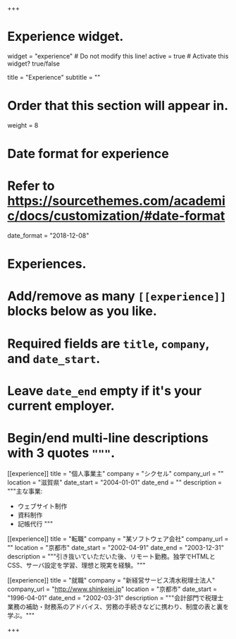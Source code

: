 +++
# Experience widget.
widget = "experience"  # Do not modify this line!
active = true  # Activate this widget? true/false

title = "Experience"
subtitle = ""

# Order that this section will appear in.
weight = 8

# Date format for experience
#   Refer to https://sourcethemes.com/academic/docs/customization/#date-format
date_format = "2018-12-08"

# Experiences.
#   Add/remove as many `[[experience]]` blocks below as you like.
#   Required fields are `title`, `company`, and `date_start`.
#   Leave `date_end` empty if it's your current employer.
#   Begin/end multi-line descriptions with 3 quotes `"""`.
[[experience]]
  title = "個人事業主"
  company = "シクセル"
  company_url = ""
  location = "滋賀県"
  date_start = "2004-01-01"
  date_end = ""
  description = """主な事業:
  
  * ウェブサイト制作
  * 資料制作
  * 記帳代行
  """

[[experience]]
  title = "転職"
  company = "某ソフトウェア会社"
  company_url = ""
  location = "京都市"
  date_start = "2002-04-91"
  date_end = "2003-12-31"
  description = """引き抜いていただいた後、リモート勤務。独学でHTMLとCSS、サーバ設定を学習、理想と現実を経験。"""
  
  
[[experience]]
  title = "就職"
  company = "新経営サービス清水税理士法人"
  company_url = "http://www.shinkeiei.jp"
  location = "京都市"
  date_start = "1996-04-01"
  date_end = "2002-03-31"
  description = """会計部門で税理士業務の補助・財務系のアドバイス、労務の手続きなどに携わり、制度の表と裏を学ぶ。"""

+++

